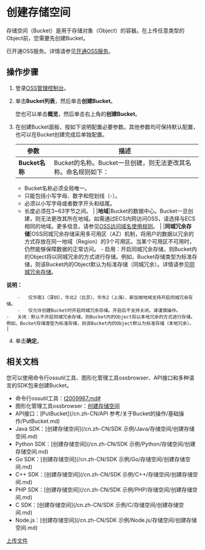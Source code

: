 # 创建存储空间

存储空间（Bucket）是用于存储对象（Object）的容器。在上传任意类型的Object前，您需要先创建Bucket。

已开通OSS服务。详情请参见[开通OSS服务](/cn.zh-CN/控制台用户指南/开通OSS服务.md)。

## 操作步骤

1.  登录[OSS管理控制台](https://oss.console.aliyun.com/)。

2.  单击**Bucket列表**，然后单击**创建Bucket**。

    您也可以单击**概览**，然后单击右上角的**创建Bucket**。

3.  在创建Bucket面板，按如下说明配置必要参数。其他参数均可保持默认配置，也可以在Bucket创建完成后单独配置。

    |参数|描述|
    |--|--|
    |**Bucket名称**|Bucket的名称。Bucket一旦创建，则无法更改其名称。命名规则如下：

    -   Bucket名称必须全局唯一。
    -   只能包括小写字母、数字和短划线（-）。
    -   必须以小写字母或者数字开头和结尾。
    -   长度必须在3~63字节之间。 |
    |**地域**|Bucket的数据中心。Bucket一旦创建，则无法更改其所在地域。如需通过ECS内网访问OSS，请选择与ECS相同的地域。更多信息，请参见[OSS访问域名使用规则](/cn.zh-CN/开发指南/访问域名（Endpoint）/OSS访问域名使用规则.md)。 |
    |**同城冗余存储**|OSS同城冗余存储采用多可用区（AZ）机制，将用户的数据以冗余的方式存放在同一地域（Region）的3个可用区。当某个可用区不可用时，仍然能够保障数据的正常访问。     -   启用：开启同城冗余存储，则Bucket内的Object将以同城冗余的方式进行存储。例如，Bucket存储类型为标准存储，则该Bucket内的Object默认为标准存储（同城冗余）。详情请参见[同城冗余存储](/cn.zh-CN/开发指南/数据安全/数据容灾/同城冗余存储.md)。

**说明：**

        -   仅华南1（深圳）、华北2（北京）、华东2（上海）、新加坡地域支持开启同城冗余存储。
        -   仅允许创建Bucket时开启同城冗余存储。开启后不支持关闭，请谨慎操作。
    -   关闭：默认不开启同城冗余存储，则Bucket内的Object将以本地冗余的方式进行存储。例如，Bucket存储类型为标准存储，则该Bucket内的Object默认为标准存储（本地冗余）。 |

4.  单击**确定**。


## 相关文档

您可以使用命令行ossutil工具、图形化管理工具ossbrowser、API接口和多种语言的SDK包来创建Bucket。

-   命令行ossutil工具：[t2009967.md\#](t2009967.md#)
-   图形化管理工具ossbrowser：[创建存储空间](/cn.zh-CN/常用工具/图形化管理工具ossbrowser/快速开始.md)
-   API接口：[PutBucket](/cn.zh-CN/API 参考/关于Bucket的操作/基础操作/PutBucket.md)
-   Java SDK：[创建存储空间](/cn.zh-CN/SDK 示例/Java/存储空间/创建存储空间.md)
-   Python SDK：[创建存储空间](/cn.zh-CN/SDK 示例/Python/存储空间/创建存储空间.md)
-   Go SDK：[创建存储空间](/cn.zh-CN/SDK 示例/Go/存储空间/创建存储空间.md)
-   C++ SDK：[创建存储空间](/cn.zh-CN/SDK 示例/C++/存储空间/创建存储空间.md)
-   PHP SDK：[创建存储空间](/cn.zh-CN/SDK 示例/PHP/存储空间/创建存储空间.md)
-   C SDK：[创建存储空间](/cn.zh-CN/SDK 示例/C/存储空间/创建存储空间.md)
-   Node.js：[创建存储空间](/cn.zh-CN/SDK 示例/Node.js/存储空间/创建存储空间.md)

[上传文件](/cn.zh-CN/快速入门/上传文件.md)

